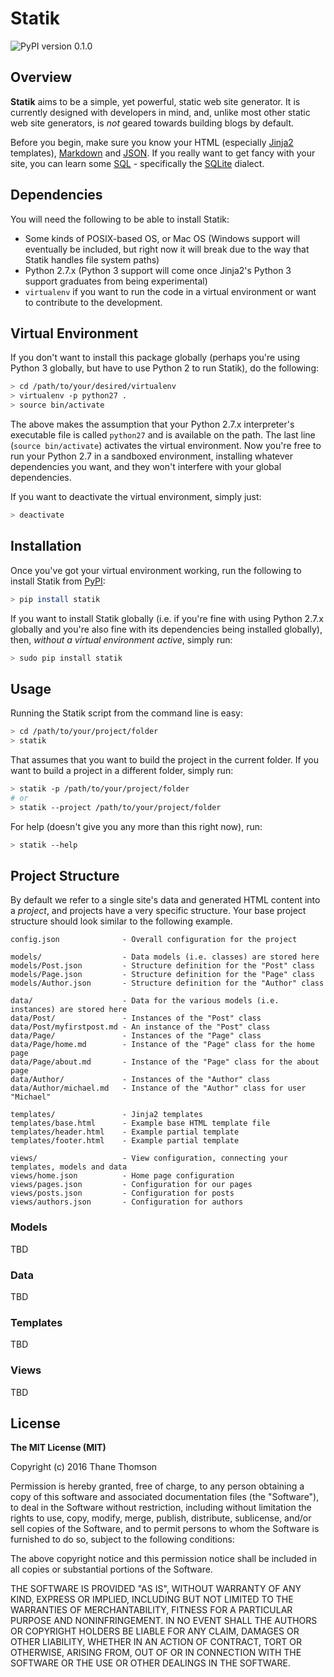 # Statik

![PyPI version 0.1.0](https://img.shields.io/badge/pypi-v0.1.0-blue.svg)

## Overview
**Statik** aims to be a simple, yet powerful, static web site generator. It
is currently designed with developers in mind, and, unlike most other static
web site generators, is *not* geared towards building blogs by default.

Before you begin, make sure you know your HTML (especially
[Jinja2](http://jinja.pocoo.org/) templates),
[Markdown](https://en.wikipedia.org/wiki/Markdown) and
[JSON](https://en.wikipedia.org/wiki/JSON). If you really want to get fancy
with your site, you can learn some
[SQL](https://en.wikipedia.org/wiki/SQL) - specifically the
[SQLite](https://en.wikipedia.org/wiki/SQLite) dialect.

## Dependencies
You will need the following to be able to install Statik:

* Some kinds of POSIX-based OS, or Mac OS (Windows support will eventually be
  included, but right now it will break due to the way that Statik handles
  file system paths)
* Python 2.7.x (Python 3 support will come once Jinja2's Python 3 support
  graduates from being experimental)
* `virtualenv` if you want to run the code in a virtual environment or want
  to contribute to the development.

## Virtual Environment
If you don't want to install this package globally (perhaps you're using
Python 3 globally, but have to use Python 2 to run Statik), do the following:

```bash
> cd /path/to/your/desired/virtualenv
> virtualenv -p python27 .
> source bin/activate
```

The above makes the assumption that your Python 2.7.x interpreter's
executable file is called `python27` and is available on the path. The last
line (`source bin/activate`) activates the virtual environment. Now you're
free to run your Python 2.7 in a sandboxed environment, installing whatever
dependencies you want, and they won't interfere with your global
dependencies.

If you want to deactivate the virtual environment, simply just:

```bash
> deactivate
```

## Installation
Once you've got your virtual environment working, run the following to install
Statik from [PyPI](https://pypi.python.org/pypi):

```bash
> pip install statik
```

If you want to install Statik globally (i.e. if you're fine with using Python
2.7.x globally and you're also fine with its dependencies being installed
globally), then, *without a virtual environment active*, simply run:

```bash
> sudo pip install statik
```

## Usage
Running the Statik script from the command line is easy:

```bash
> cd /path/to/your/project/folder
> statik
```

That assumes that you want to build the project in the current folder. If you
want to build a project in a different folder, simply run:

```bash
> statik -p /path/to/your/project/folder
# or
> statik --project /path/to/your/project/folder
```

For help (doesn't give you any more than this right now), run:

```bash
> statik --help
```

## Project Structure
By default we refer to a single site's data and generated HTML content into a
*project*, and projects have a very specific structure. Your base project
structure should look similar to the following example.

```
config.json              - Overall configuration for the project

models/                  - Data models (i.e. classes) are stored here
models/Post.json         - Structure definition for the "Post" class
models/Page.json         - Structure definition for the "Page" class
models/Author.json       - Structure definition for the "Author" class

data/                    - Data for the various models (i.e. instances) are stored here
data/Post/               - Instances of the "Post" class
data/Post/myfirstpost.md - An instance of the "Post" class
data/Page/               - Instances of the "Page" class
data/Page/home.md        - Instance of the "Page" class for the home page
data/Page/about.md       - Instance of the "Page" class for the about page
data/Author/             - Instances of the "Author" class
data/Author/michael.md   - Instance of the "Author" class for user "Michael"

templates/               - Jinja2 templates
templates/base.html      - Example base HTML template file
templates/header.html    - Example partial template
templates/footer.html    - Example partial template

views/                   - View configuration, connecting your templates, models and data
views/home.json          - Home page configuration
views/pages.json         - Configuration for our pages
views/posts.json         - Configuration for posts
views/authors.json       - Configuration for authors
```

### Models
TBD

### Data
TBD

### Templates
TBD

### Views
TBD

## License
**The MIT License (MIT)**

Copyright (c) 2016 Thane Thomson

Permission is hereby granted, free of charge, to any person obtaining a copy of
this software and associated documentation files (the "Software"), to deal in
the Software without restriction, including without limitation the rights to
use, copy, modify, merge, publish, distribute, sublicense, and/or sell copies
of the Software, and to permit persons to whom the Software is furnished to do
so, subject to the following conditions:

The above copyright notice and this permission notice shall be included in all
copies or substantial portions of the Software.

THE SOFTWARE IS PROVIDED "AS IS", WITHOUT WARRANTY OF ANY KIND, EXPRESS OR
IMPLIED, INCLUDING BUT NOT LIMITED TO THE WARRANTIES OF MERCHANTABILITY,
FITNESS FOR A PARTICULAR PURPOSE AND NONINFRINGEMENT. IN NO EVENT SHALL THE
AUTHORS OR COPYRIGHT HOLDERS BE LIABLE FOR ANY CLAIM, DAMAGES OR OTHER
LIABILITY, WHETHER IN AN ACTION OF CONTRACT, TORT OR OTHERWISE, ARISING FROM,
OUT OF OR IN CONNECTION WITH THE SOFTWARE OR THE USE OR OTHER DEALINGS IN THE
SOFTWARE.
